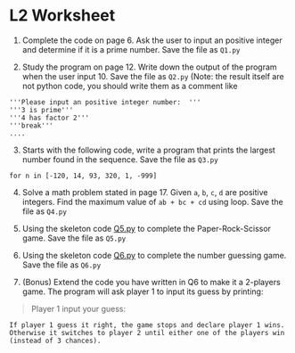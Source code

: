 # L2 Worksheet

1. Complete the code on page 6. Ask the user to input an positive integer
and determine if it is a prime number. Save the file as `Q1.py`

2. Study the program on page 12. Write down the output of the program when the user input 10.
Save the file as `Q2.py` (Note: the result itself are not python code, you should write 
them as a comment like 
```
'''Please input an positive integer number:  '''
'''3 is prime'''
'''4 has factor 2'''
'''break'''
....
```

3. Starts with the following code, write a program that prints the largest number found in the sequence. Save the file as `Q3.py`
```
for n in [-120, 14, 93, 320, 1, -999]
```

4. Solve a math problem stated in page 17. Given `a`, `b`, `c`, `d` are positive integers. Find the maximum value of `ab + bc + cd` using loop. Save the file as `Q4.py`

5. Using the skeleton code [Q5.py](Q5.py) to complete the Paper-Rock-Scissor game. Save the file as `Q5.py`

6. Using the skeleton code [Q6.py](Q6.py) to complete the number guessing game. Save the file as `Q6.py`

7. (Bonus) Extend the code you have written in Q6 to make it a 2-players game. The program will ask player 1 to input its guess by printing:
> Player 1 input your guess: 

	If player 1 guess it right, the game stops and declare player 1 wins. Otherwise it switches to player 2 until either one of the players win (instead of 3 chances).

